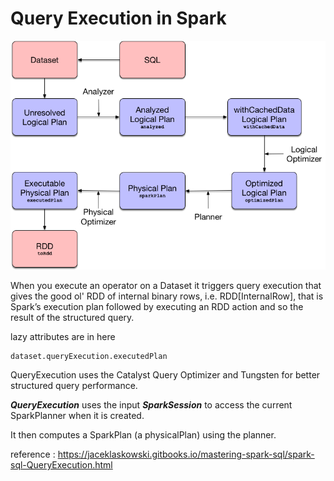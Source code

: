 # Query Execution in Spark

![Query Execution](./img/QueryExecution.png)

When you execute an operator on a Dataset it triggers query execution that gives the good ol' RDD of internal binary rows, i.e. RDD[InternalRow], that is Spark’s execution plan followed by executing an RDD action and so the result of the structured query.


lazy attributes are in here

```
dataset.queryExecution.executedPlan
```

QueryExecution uses the Catalyst Query Optimizer and Tungsten for better structured query performance.


***QueryExecution*** uses the input ***SparkSession*** to access the current SparkPlanner when it is created.

It then computes a SparkPlan (a physicalPlan) using the planner.


reference : https://jaceklaskowski.gitbooks.io/mastering-spark-sql/spark-sql-QueryExecution.html
